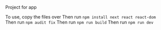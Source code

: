 Project for app

To use, copy the files over
Then run ```npm install next react react-dom```
Then run ```npm audit fix```
Then run ```npm run build```
Then run ```npm run dev```
